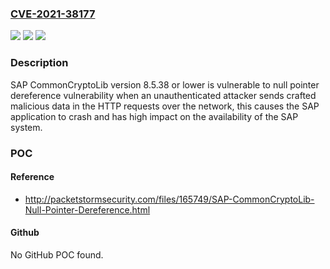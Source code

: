 ### [CVE-2021-38177](https://cve.mitre.org/cgi-bin/cvename.cgi?name=CVE-2021-38177)
![](https://img.shields.io/static/v1?label=Product&message=SAP%20CommonCryptoLib&color=blue)
![](https://img.shields.io/static/v1?label=Version&message=%3C8.5.38%20or%20lower%20&color=brighgreen)
![](https://img.shields.io/static/v1?label=Vulnerability&message=Null%20Pointer%20Dereference&color=brighgreen)

### Description

SAP CommonCryptoLib version 8.5.38 or lower is vulnerable to null pointer dereference vulnerability when an unauthenticated attacker sends crafted malicious data in the HTTP requests over the network, this causes the SAP application to crash and has high impact on the availability of the SAP system.

### POC

#### Reference
- http://packetstormsecurity.com/files/165749/SAP-CommonCryptoLib-Null-Pointer-Dereference.html

#### Github
No GitHub POC found.

